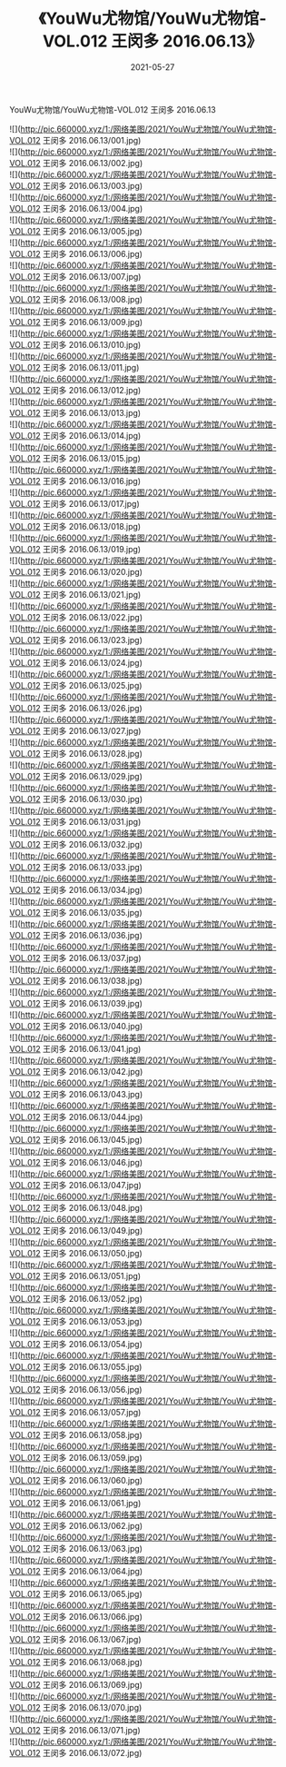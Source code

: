﻿---
layout: post
title:  《YouWu尤物馆/YouWu尤物馆-VOL.012 王闵多 2016.06.13》
date:   2021-05-27
img: http://pic.660000.xyz/1:/网络美图/2021/YouWu尤物馆/YouWu尤物馆-VOL.012 王闵多 2016.06.13/000.jpg
categories: [美女, 清纯, 唯美]
---

YouWu尤物馆/YouWu尤物馆-VOL.012 王闵多 2016.06.13

 ![](http://pic.660000.xyz/1:/网络美图/2021/YouWu尤物馆/YouWu尤物馆-VOL.012 王闵多 2016.06.13/001.jpg) <br>![](http://pic.660000.xyz/1:/网络美图/2021/YouWu尤物馆/YouWu尤物馆-VOL.012 王闵多 2016.06.13/002.jpg) <br>![](http://pic.660000.xyz/1:/网络美图/2021/YouWu尤物馆/YouWu尤物馆-VOL.012 王闵多 2016.06.13/003.jpg) <br>![](http://pic.660000.xyz/1:/网络美图/2021/YouWu尤物馆/YouWu尤物馆-VOL.012 王闵多 2016.06.13/004.jpg) <br>![](http://pic.660000.xyz/1:/网络美图/2021/YouWu尤物馆/YouWu尤物馆-VOL.012 王闵多 2016.06.13/005.jpg) <br>![](http://pic.660000.xyz/1:/网络美图/2021/YouWu尤物馆/YouWu尤物馆-VOL.012 王闵多 2016.06.13/006.jpg) <br>![](http://pic.660000.xyz/1:/网络美图/2021/YouWu尤物馆/YouWu尤物馆-VOL.012 王闵多 2016.06.13/007.jpg) <br>![](http://pic.660000.xyz/1:/网络美图/2021/YouWu尤物馆/YouWu尤物馆-VOL.012 王闵多 2016.06.13/008.jpg) <br>![](http://pic.660000.xyz/1:/网络美图/2021/YouWu尤物馆/YouWu尤物馆-VOL.012 王闵多 2016.06.13/009.jpg) <br>![](http://pic.660000.xyz/1:/网络美图/2021/YouWu尤物馆/YouWu尤物馆-VOL.012 王闵多 2016.06.13/010.jpg) <br>![](http://pic.660000.xyz/1:/网络美图/2021/YouWu尤物馆/YouWu尤物馆-VOL.012 王闵多 2016.06.13/011.jpg) <br>![](http://pic.660000.xyz/1:/网络美图/2021/YouWu尤物馆/YouWu尤物馆-VOL.012 王闵多 2016.06.13/012.jpg) <br>![](http://pic.660000.xyz/1:/网络美图/2021/YouWu尤物馆/YouWu尤物馆-VOL.012 王闵多 2016.06.13/013.jpg) <br>![](http://pic.660000.xyz/1:/网络美图/2021/YouWu尤物馆/YouWu尤物馆-VOL.012 王闵多 2016.06.13/014.jpg) <br>![](http://pic.660000.xyz/1:/网络美图/2021/YouWu尤物馆/YouWu尤物馆-VOL.012 王闵多 2016.06.13/015.jpg) <br>![](http://pic.660000.xyz/1:/网络美图/2021/YouWu尤物馆/YouWu尤物馆-VOL.012 王闵多 2016.06.13/016.jpg) <br>![](http://pic.660000.xyz/1:/网络美图/2021/YouWu尤物馆/YouWu尤物馆-VOL.012 王闵多 2016.06.13/017.jpg) <br>![](http://pic.660000.xyz/1:/网络美图/2021/YouWu尤物馆/YouWu尤物馆-VOL.012 王闵多 2016.06.13/018.jpg) <br>![](http://pic.660000.xyz/1:/网络美图/2021/YouWu尤物馆/YouWu尤物馆-VOL.012 王闵多 2016.06.13/019.jpg) <br>![](http://pic.660000.xyz/1:/网络美图/2021/YouWu尤物馆/YouWu尤物馆-VOL.012 王闵多 2016.06.13/020.jpg) <br>![](http://pic.660000.xyz/1:/网络美图/2021/YouWu尤物馆/YouWu尤物馆-VOL.012 王闵多 2016.06.13/021.jpg) <br>![](http://pic.660000.xyz/1:/网络美图/2021/YouWu尤物馆/YouWu尤物馆-VOL.012 王闵多 2016.06.13/022.jpg) <br>![](http://pic.660000.xyz/1:/网络美图/2021/YouWu尤物馆/YouWu尤物馆-VOL.012 王闵多 2016.06.13/023.jpg) <br>![](http://pic.660000.xyz/1:/网络美图/2021/YouWu尤物馆/YouWu尤物馆-VOL.012 王闵多 2016.06.13/024.jpg) <br>![](http://pic.660000.xyz/1:/网络美图/2021/YouWu尤物馆/YouWu尤物馆-VOL.012 王闵多 2016.06.13/025.jpg) <br>![](http://pic.660000.xyz/1:/网络美图/2021/YouWu尤物馆/YouWu尤物馆-VOL.012 王闵多 2016.06.13/026.jpg) <br>![](http://pic.660000.xyz/1:/网络美图/2021/YouWu尤物馆/YouWu尤物馆-VOL.012 王闵多 2016.06.13/027.jpg) <br>![](http://pic.660000.xyz/1:/网络美图/2021/YouWu尤物馆/YouWu尤物馆-VOL.012 王闵多 2016.06.13/028.jpg) <br>![](http://pic.660000.xyz/1:/网络美图/2021/YouWu尤物馆/YouWu尤物馆-VOL.012 王闵多 2016.06.13/029.jpg) <br>![](http://pic.660000.xyz/1:/网络美图/2021/YouWu尤物馆/YouWu尤物馆-VOL.012 王闵多 2016.06.13/030.jpg) <br>![](http://pic.660000.xyz/1:/网络美图/2021/YouWu尤物馆/YouWu尤物馆-VOL.012 王闵多 2016.06.13/031.jpg) <br>![](http://pic.660000.xyz/1:/网络美图/2021/YouWu尤物馆/YouWu尤物馆-VOL.012 王闵多 2016.06.13/032.jpg) <br>![](http://pic.660000.xyz/1:/网络美图/2021/YouWu尤物馆/YouWu尤物馆-VOL.012 王闵多 2016.06.13/033.jpg) <br>![](http://pic.660000.xyz/1:/网络美图/2021/YouWu尤物馆/YouWu尤物馆-VOL.012 王闵多 2016.06.13/034.jpg) <br>![](http://pic.660000.xyz/1:/网络美图/2021/YouWu尤物馆/YouWu尤物馆-VOL.012 王闵多 2016.06.13/035.jpg) <br>![](http://pic.660000.xyz/1:/网络美图/2021/YouWu尤物馆/YouWu尤物馆-VOL.012 王闵多 2016.06.13/036.jpg) <br>![](http://pic.660000.xyz/1:/网络美图/2021/YouWu尤物馆/YouWu尤物馆-VOL.012 王闵多 2016.06.13/037.jpg) <br>![](http://pic.660000.xyz/1:/网络美图/2021/YouWu尤物馆/YouWu尤物馆-VOL.012 王闵多 2016.06.13/038.jpg) <br>![](http://pic.660000.xyz/1:/网络美图/2021/YouWu尤物馆/YouWu尤物馆-VOL.012 王闵多 2016.06.13/039.jpg) <br>![](http://pic.660000.xyz/1:/网络美图/2021/YouWu尤物馆/YouWu尤物馆-VOL.012 王闵多 2016.06.13/040.jpg) <br>![](http://pic.660000.xyz/1:/网络美图/2021/YouWu尤物馆/YouWu尤物馆-VOL.012 王闵多 2016.06.13/041.jpg) <br>![](http://pic.660000.xyz/1:/网络美图/2021/YouWu尤物馆/YouWu尤物馆-VOL.012 王闵多 2016.06.13/042.jpg) <br>![](http://pic.660000.xyz/1:/网络美图/2021/YouWu尤物馆/YouWu尤物馆-VOL.012 王闵多 2016.06.13/043.jpg) <br>![](http://pic.660000.xyz/1:/网络美图/2021/YouWu尤物馆/YouWu尤物馆-VOL.012 王闵多 2016.06.13/044.jpg) <br>![](http://pic.660000.xyz/1:/网络美图/2021/YouWu尤物馆/YouWu尤物馆-VOL.012 王闵多 2016.06.13/045.jpg) <br>![](http://pic.660000.xyz/1:/网络美图/2021/YouWu尤物馆/YouWu尤物馆-VOL.012 王闵多 2016.06.13/046.jpg) <br>![](http://pic.660000.xyz/1:/网络美图/2021/YouWu尤物馆/YouWu尤物馆-VOL.012 王闵多 2016.06.13/047.jpg) <br>![](http://pic.660000.xyz/1:/网络美图/2021/YouWu尤物馆/YouWu尤物馆-VOL.012 王闵多 2016.06.13/048.jpg) <br>![](http://pic.660000.xyz/1:/网络美图/2021/YouWu尤物馆/YouWu尤物馆-VOL.012 王闵多 2016.06.13/049.jpg) <br>![](http://pic.660000.xyz/1:/网络美图/2021/YouWu尤物馆/YouWu尤物馆-VOL.012 王闵多 2016.06.13/050.jpg) <br>![](http://pic.660000.xyz/1:/网络美图/2021/YouWu尤物馆/YouWu尤物馆-VOL.012 王闵多 2016.06.13/051.jpg) <br>![](http://pic.660000.xyz/1:/网络美图/2021/YouWu尤物馆/YouWu尤物馆-VOL.012 王闵多 2016.06.13/052.jpg) <br>![](http://pic.660000.xyz/1:/网络美图/2021/YouWu尤物馆/YouWu尤物馆-VOL.012 王闵多 2016.06.13/053.jpg) <br>![](http://pic.660000.xyz/1:/网络美图/2021/YouWu尤物馆/YouWu尤物馆-VOL.012 王闵多 2016.06.13/054.jpg) <br>![](http://pic.660000.xyz/1:/网络美图/2021/YouWu尤物馆/YouWu尤物馆-VOL.012 王闵多 2016.06.13/055.jpg) <br>![](http://pic.660000.xyz/1:/网络美图/2021/YouWu尤物馆/YouWu尤物馆-VOL.012 王闵多 2016.06.13/056.jpg) <br>![](http://pic.660000.xyz/1:/网络美图/2021/YouWu尤物馆/YouWu尤物馆-VOL.012 王闵多 2016.06.13/057.jpg) <br>![](http://pic.660000.xyz/1:/网络美图/2021/YouWu尤物馆/YouWu尤物馆-VOL.012 王闵多 2016.06.13/058.jpg) <br>![](http://pic.660000.xyz/1:/网络美图/2021/YouWu尤物馆/YouWu尤物馆-VOL.012 王闵多 2016.06.13/059.jpg) <br>![](http://pic.660000.xyz/1:/网络美图/2021/YouWu尤物馆/YouWu尤物馆-VOL.012 王闵多 2016.06.13/060.jpg) <br>![](http://pic.660000.xyz/1:/网络美图/2021/YouWu尤物馆/YouWu尤物馆-VOL.012 王闵多 2016.06.13/061.jpg) <br>![](http://pic.660000.xyz/1:/网络美图/2021/YouWu尤物馆/YouWu尤物馆-VOL.012 王闵多 2016.06.13/062.jpg) <br>![](http://pic.660000.xyz/1:/网络美图/2021/YouWu尤物馆/YouWu尤物馆-VOL.012 王闵多 2016.06.13/063.jpg) <br>![](http://pic.660000.xyz/1:/网络美图/2021/YouWu尤物馆/YouWu尤物馆-VOL.012 王闵多 2016.06.13/064.jpg) <br>![](http://pic.660000.xyz/1:/网络美图/2021/YouWu尤物馆/YouWu尤物馆-VOL.012 王闵多 2016.06.13/065.jpg) <br>![](http://pic.660000.xyz/1:/网络美图/2021/YouWu尤物馆/YouWu尤物馆-VOL.012 王闵多 2016.06.13/066.jpg) <br>![](http://pic.660000.xyz/1:/网络美图/2021/YouWu尤物馆/YouWu尤物馆-VOL.012 王闵多 2016.06.13/067.jpg) <br>![](http://pic.660000.xyz/1:/网络美图/2021/YouWu尤物馆/YouWu尤物馆-VOL.012 王闵多 2016.06.13/068.jpg) <br>![](http://pic.660000.xyz/1:/网络美图/2021/YouWu尤物馆/YouWu尤物馆-VOL.012 王闵多 2016.06.13/069.jpg) <br>![](http://pic.660000.xyz/1:/网络美图/2021/YouWu尤物馆/YouWu尤物馆-VOL.012 王闵多 2016.06.13/070.jpg) <br>![](http://pic.660000.xyz/1:/网络美图/2021/YouWu尤物馆/YouWu尤物馆-VOL.012 王闵多 2016.06.13/071.jpg) <br>![](http://pic.660000.xyz/1:/网络美图/2021/YouWu尤物馆/YouWu尤物馆-VOL.012 王闵多 2016.06.13/072.jpg) <br>